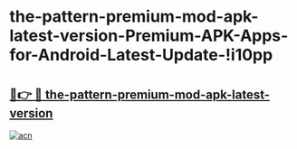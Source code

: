# the-pattern-premium-mod-apk-latest-version-Premium-APK-Apps-for-Android-Latest-Update-!i10pp

# <h2><a href="https://nwmxro.esa.edu.pl?title=the-pattern-premium-mod-apk-latest-version&ref=i10pp">🔗👉 🔴 the-pattern-premium-mod-apk-latest-version</a></h2>

[![acn](https://github.com/user-attachments/assets/0f9c940e-d8b0-45ae-aac7-cd30a18b3e1c)](https://nwmxro.esa.edu.pl?title=the-pattern-premium-mod-apk-latest-version&ref=i10pp)

